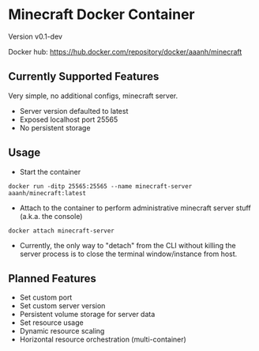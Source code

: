 # Minecraft Docker Container

Version v0.1-dev

Docker hub: <https://hub.docker.com/repository/docker/aaanh/minecraft>

## Currently Supported Features

Very simple, no additional configs, minecraft server.

- Server version defaulted to latest
- Exposed localhost port 25565
- No persistent storage

## Usage

- Start the container

```
docker run -ditp 25565:25565 --name minecraft-server aaanh/minecraft:latest
```

- Attach to the container to perform administrative minecraft server stuff (a.k.a. the console)

```
docker attach minecraft-server
```

- Currently, the only way to "detach" from the CLI without killing the server process is to close the terminal window/instance from host.

## Planned Features

- Set custom port
- Set custom server version
- Persistent volume storage for server data
- Set resource usage
- Dynamic resource scaling
- Horizontal resource orchestration (multi-container)